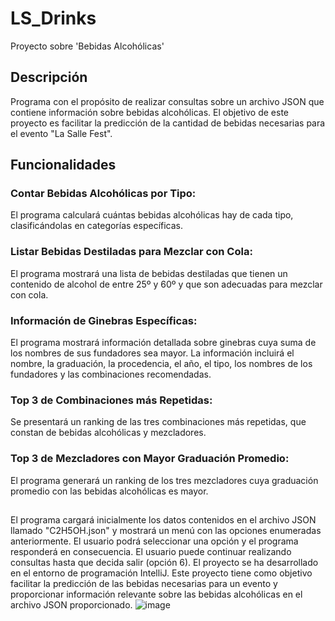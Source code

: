 # LS_Drinks
Proyecto sobre 'Bebidas Alcohólicas'

## Descripción
Programa con el propósito de realizar consultas sobre un archivo JSON que contiene información sobre bebidas alcohólicas. El objetivo de este proyecto es facilitar la predicción de la cantidad de bebidas necesarias para el evento "La Salle Fest".
## Funcionalidades
### Contar Bebidas Alcohólicas por Tipo:
El programa calculará cuántas bebidas alcohólicas hay de cada tipo, clasificándolas en categorías específicas.
### Listar Bebidas Destiladas para Mezclar con Cola:
El programa mostrará una lista de bebidas destiladas que tienen un contenido de alcohol de entre 25º y 60º y que son adecuadas para mezclar con cola.
### Información de Ginebras Específicas:
El programa mostrará información detallada sobre ginebras cuya suma de los nombres de sus fundadores sea mayor. La información incluirá el nombre, la graduación, la procedencia, el año, el tipo, los nombres de los fundadores y las combinaciones recomendadas.
### Top 3 de Combinaciones más Repetidas:
Se presentará un ranking de las tres combinaciones más repetidas, que constan de bebidas alcohólicas y mezcladores.
### Top 3 de Mezcladores con Mayor Graduación Promedio:
El programa generará un ranking de los tres mezcladores cuya graduación promedio con las bebidas alcohólicas es mayor.

##
El programa cargará inicialmente los datos contenidos en el archivo JSON llamado "C2H5OH.json" y mostrará un menú con las opciones enumeradas anteriormente. El usuario podrá seleccionar una opción y el programa responderá en consecuencia. El usuario puede continuar realizando consultas hasta que decida salir (opción 6).
El proyecto se ha desarrollado en el entorno de programación IntelliJ.
Este proyecto tiene como objetivo facilitar la predicción de las bebidas necesarias para un evento y proporcionar información relevante sobre las bebidas alcohólicas en el archivo JSON proporcionado.
![image](https://github.com/oscarjuly23/OOP_Projects/assets/39187459/0459e2ec-f467-4d17-a632-0cefb57350e5)
